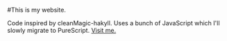 #This is my website.

Code inspired by cleanMagic-hakyll. Uses a bunch of JavaScript which I'll slowly migrate to PureScript.
[Visit me.](https://axarva.github.io)
